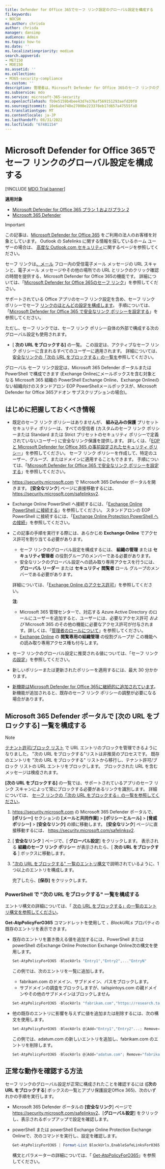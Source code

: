 ```yaml
---
title: Defender for Office 365でセーフ リンク設定のグローバル設定を構成する
f1.keywords:
- NOCSH
ms.author: chrisda
author: chrisda
manager: dansimp
audience: Admin
ms.topic: how-to
ms.date: ''
ms.localizationpriority: medium
search.appverid:
- MET150
- MOE150
ms.assetid: ''
ms.collection:
- M365-security-compliance
ms.custom: ''
description: 管理者は、Microsoft Defender for Office 365のセーフ リンクのグローバル設定 ([次の URL をブロックする] の一覧とOffice 365 アプリの保護) を表示および構成する方法について説明します。
ms.subservice: mdo
ms.service: microsoft-365-security
ms.openlocfilehash: fb9e5159b4bee43d7e376af569151293aefd20f0
ms.sourcegitcommit: 10e6abe740e27000e223378eb17d657a47555fa8
ms.translationtype: MT
ms.contentlocale: ja-JP
ms.lasthandoff: 08/31/2022
ms.locfileid: "67481154"
---
```

# <a name="configure-global-settings-for-safe-links-in-microsoft-defender-for-office-365"></a>Microsoft Defender for Office 365でセーフ リンクのグローバル設定を構成する

[!INCLUDE [MDO Trial banner](../includes/mdo-trial-banner.md)]

**適用対象**
- [Microsoft Defender for Office 365 プラン 1 およびプラン 2](defender-for-office-365.md)
- [Microsoft 365 Defender](../defender/microsoft-365-defender.md)

> [!IMPORTANT]
> この記事は、[Microsoft Defender for Office 365](defender-for-office-365.md) をご利用の法人のお客様を対象としています。 Outlook の Safelinks に関する情報を探しているホーム ユーザーの場合は、 [高度な Outlook.com セキュリティ](https://support.microsoft.com/office/882d2243-eab9-4545-a58a-b36fee4a46e2)に関するページを参照してください。

セーフ リンクは[、メール](defender-for-office-365.md) フロー内の受信電子メール メッセージの URL スキャンと、電子メール メッセージやその他の場所での URL とリンクのクリック確認の時間を提供する、Microsoft Defender for Office 365の機能です。 詳細については、「[Microsoft Defender for Office 365のセーフ リンク](safe-links.md)」を参照してください。

サポートされている Office アプリのセーフ リンク設定を含め、セーフ リンク ポリシーでセーフ [リンクのほとんどの設定を構成します](safe-links.md#safe-links-settings-for-office-apps)。 手順については、「[Microsoft Defender for Office 365 で安全なリンク ポリシーを設定する](set-up-safe-links-policies.md)」を参照してください。

ただし、セーフ リンクでは、セーフ リンク ポリシー自体の外部で構成する次のグローバル設定も使用されます。

- [ **次の URL をブロックする]** の一覧。 この設定は、アクティブなセーフ リンク ポリシーに含まれるすべてのユーザーに適用されます。 詳細については、[安全なリンクの「次の URL をブロックする」の一覧を](safe-links.md#block-the-following-urls-list-for-safe-links)参照してください。

グローバル セーフ リンク設定は、Microsoft 365 Defender ポータルまたは PowerShell で構成できます (Exchange Onlineにメールボックスを含む対象となる Microsoft 365 組織の PowerShell Exchange Online、Exchange Onlineのない組織向けのスタンドアロン EOP PowerShellメールボックスが、Microsoft Defender for Office 365アドオン サブスクリプションの場合)。

## <a name="what-do-you-need-to-know-before-you-begin"></a>はじめに把握しておくべき情報

- 既定のセーフ リンク ポリシーはありませんが、 **組み込みの保護** プリセット セキュリティ ポリシーは、すべての受信者 (カスタムのセーフ リンク ポリシーまたは Standard または Strict プリセットのセキュリティ ポリシーで定義されていないユーザー) に安全なリンク保護を提供します。 詳しくは、「[EOP と Microsoft Defender for Office 365 の事前設定されたセキュリティ ポリシー](preset-security-policies.md)」を参照してください。 セーフ リンク ポリシーを作成して、特定のユーザー、グループ、またはドメインに適用することもできます。 手順については、「[Microsoft Defender for Office 365 で安全なリンク ポリシーを設定する](set-up-safe-links-policies.md)」を参照してください。

- <https://security.microsoft.com> で Microsoft 365 Defender ポータルを開きます。 **[安全なリンク**] ページに直接移動するには、 <https://security.microsoft.com/safelinksv2>.

- Exchange Online PowerShell へ接続するには、「[Exchange Online PowerShell に接続する](/powershell/exchange/connect-to-exchange-online-powershell)」を参照してください。 スタンドアロンの EOP PowerShell に接続するには、「[Exchange Online Protection PowerShell への接続](/powershell/exchange/connect-to-exchange-online-protection-powershell)」を参照してください。

- この記事の手順を実行する際には、あらかじめ **Exchange Online** でアクセス許可を割り当てる必要があります。
  - セーフ リンクのグローバル設定を構成するには、 **組織の管理** または **セキュリティ管理者** の役割グループのメンバーである必要があります。
  - 安全なリンクのグローバル設定への読み取り専用アクセスを行うには、 **グローバル リーダー** または **セキュリティ 閲覧者** ロール グループのメンバーである必要があります。

  詳細については、「[Exchange Online のアクセス許可](/exchange/permissions-exo/permissions-exo)」を参照してください。

  **注**:

  - Microsoft 365 管理センターで、対応する Azure Active Directory のロールにユーザーを追加すると、ユーザーには、必要なアクセス許可 _および_ Microsoft 365 のその他の機能に必要なアクセス許可が付与されます。詳しくは、「[管理者のロールについて](../../admin/add-users/about-admin-roles.md)」を参照してください。
  - [Exchange Online](/Exchange/permissions-exo/permissions-exo#role-groups) の **閲覧専用の組織管理** の役割グループが この機能への読み取り専用アクセス権も付与します。

- セーフ リンクのグローバル設定に推奨される値については、「セーフ リンク [の設定](recommended-settings-for-eop-and-office365.md#safe-links-settings)」を参照してください。

- 新しいポリシーまたは更新されたポリシーを適用するには、最大 30 分かかります。

- [新機能はMicrosoft Defender for Office 365に継続的に追加されています](defender-for-office-365.md#new-features-in-microsoft-defender-for-office-365)。 新機能が追加されると、既存のセーフ リンク ポリシーの調整が必要になる場合があります。

## <a name="configure-the-block-the-following-urls-list-in-the-microsoft-365-defender-portal"></a>Microsoft 365 Defender ポータルで [次の URL をブロックする] 一覧を構成する

> [!NOTE]
> [テナント許可/ブロック リスト](allow-block-urls.md#use-the-microsoft-365-defender-portal-to-create-block-entries-for-urls-in-the-tenant-allowblock-list) で URL エントリのブロックを管理できるようになりました。 "次の URL をブロックする"リストは非推奨のプロセスです。 既存のエントリを "次の URL をブロックする" リストから移行し、テナント許可/ブロック リストの URL エントリをブロックします。 ブロックされた URL を含むメッセージは検疫されます。

**[次の URL をブロックする]** の一覧では、サポートされているアプリのセーフ リンク スキャンによって常にブロックする必要があるリンクを識別します。 詳細については、 [セーフ リンクの「次の URL をブロックする」の一覧を参照してください](safe-links.md#block-the-following-urls-list-for-safe-links)。

1. <https://security.microsoft.com> の Microsoft 365 Defender ポータルで、**[ポリシー]** セクションの **[メールと共同作業]** \> **[ポリシーとルール]** \> **[脅威ポリシー]** \> **[安全なリンク]** の順に移動します。 **[安全なリンク**] ページに直接移動するには、 <https://security.microsoft.com/safelinksv2>.

2. [ **安全なリンク** ] ページで、[ **グローバル設定**] をクリックします。 表示される **組織のセーフ リンク ポリシー** が表示されたら、[ **次の URL をブロックする** ] ボックスに移動します。

3. ["次の URL をブロックする" 一覧のエントリ構文](safe-links.md#entry-syntax-for-the-block-the-following-urls-list)で説明されているように、1 つ以上のエントリを構成します。

   完了したら、**[保存]** をクリックします。

### <a name="configure-the-block-the-following-urls-list-in-powershell"></a>PowerShell で "次の URL をブロックする" 一覧を構成する

エントリ構文の詳細については、「 [次の URL をブロックする」の一覧のエントリ構文を参照してください](safe-links.md#entry-syntax-for-the-block-the-following-urls-list)。

**Get-AtpPolicyForO365** コマンドレットを使用して _、BlockURLs_ プロパティの既存のエントリを表示できます。

- 既存のエントリを置き換える値を追加するには、PowerShell または powerShell のExchange Online Protection Exchange Online次の構文を使用します。

  ```powershell
  Set-AtpPolicyForO365 -BlockUrls "Entry1","Entry2",..."EntryN"
  ```

  この例では、次のエントリを一覧に追加します。

  - fabrikam.com のドメイン、サブドメイン、パスをブロックします。
  - サブドメインの調査をブロックしますが、tailspintoys.com の親ドメインやその他のサブドメインはブロックしません

  ```powershell
  Set-AtpPolicyForO365 -BlockUrls "fabrikam.com","https://research.tailspintoys.com*"
  ```

- 他の既存のエントリに影響を与えずに値を追加または削除するには、次の構文を使用します。

  ```powershell
  Set-AtpPolicyForO365 -BlockUrls @{Add="Entry1","Entry2"...; Remove="Entry3","Entry4"...}
  ```

  この例では、adatum.com の新しいエントリを追加し、fabrikam.com のエントリを削除します。

  ```powershell
  Set-AtpPolicyForO365 -BlockUrls @{Add="adatum.com"; Remove="fabrikam"}
  ```

## <a name="how-do-you-know-these-procedures-worked"></a>正常な動作を確認する方法

セーフ リンクのグローバル設定が正常に構成されたことを確認するには (**[次の URL をブロックする**] ボックスの一覧とアプリ保護設定Office 365)、次のいずれかの手順を実行します。

- Microsoft 365 Defender ポータルの **[安全なリンク**] ページで<https://security.microsoft.com/safelinksv2>、[**グローバル設定**] をクリックし、表示されるポップアップで設定を確認します。

- powerShell または powerShell Exchange Online Protection Exchange Onlineで、次のコマンドを実行し、設定を確認します。

  ```powershell
  Get-AtpPolicyForO365 | Format-List BlockUrls,EnableSafeLinksForO365Clients,AllowClickThrough,TrackClicks
  ```

  構文とパラメーターの詳細については、「 [Get-AtpPolicyForO365](/powershell/module/exchange/get-atppolicyforo365)」を参照してください。
